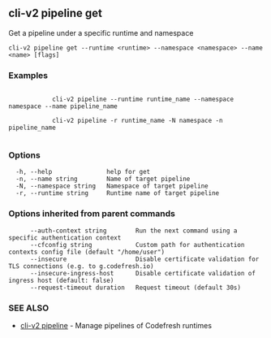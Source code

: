 ## cli-v2 pipeline get

Get a pipeline under a specific runtime and namespace

```
cli-v2 pipeline get --runtime <runtime> --namespace <namespace> --name <name> [flags]
```

### Examples

```

            cli-v2 pipeline --runtime runtime_name --namespace namespace --name pipeline_name

            cli-v2 pipeline -r runtime_name -N namespace -n pipeline_name
        
```

### Options

```
  -h, --help               help for get
  -n, --name string        Name of target pipeline
  -N, --namespace string   Namespace of target pipeline
  -r, --runtime string     Runtime name of target pipeline
```

### Options inherited from parent commands

```
      --auth-context string        Run the next command using a specific authentication context
      --cfconfig string            Custom path for authentication contexts config file (default "/home/user")
      --insecure                   Disable certificate validation for TLS connections (e.g. to g.codefresh.io)
      --insecure-ingress-host      Disable certificate validation of ingress host (default: false)
      --request-timeout duration   Request timeout (default 30s)
```

### SEE ALSO

* [cli-v2 pipeline](cli-v2_pipeline.md)	 - Manage pipelines of Codefresh runtimes

